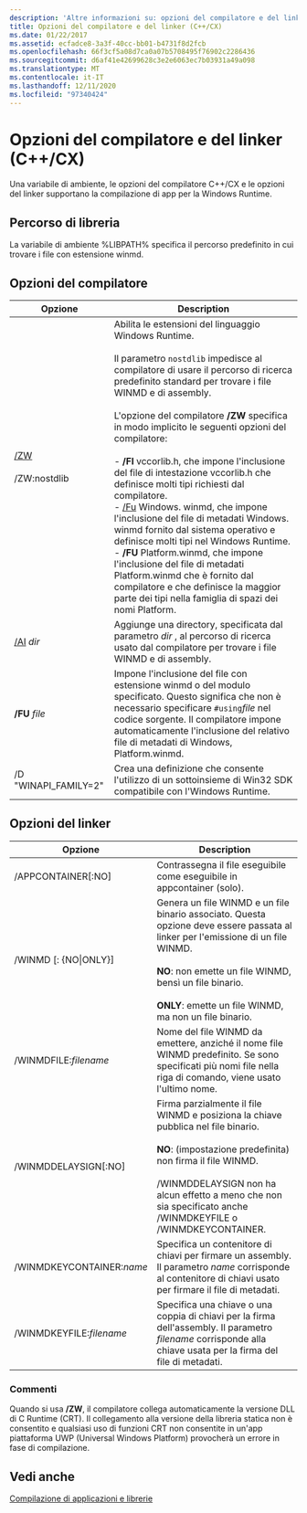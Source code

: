 ```yaml
---
description: 'Altre informazioni su: opzioni del compilatore e del linker (C++/CX)'
title: Opzioni del compilatore e del linker (C++/CX)
ms.date: 01/22/2017
ms.assetid: ecfadce8-3a3f-40cc-bb01-b4731f8d2fcb
ms.openlocfilehash: 66f3cf5a08d7ca0a07b5708495f76902c2286436
ms.sourcegitcommit: d6af41e42699628c3e2e6063ec7b03931a49a098
ms.translationtype: MT
ms.contentlocale: it-IT
ms.lasthandoff: 12/11/2020
ms.locfileid: "97340424"
---
```

# <a name="compiler-and-linker-options-ccx"></a>Opzioni del compilatore e del linker (C++/CX)

Una variabile di ambiente, le opzioni del compilatore C++/CX e le opzioni del linker supportano la compilazione di app per la Windows Runtime.

## <a name="library-path"></a>Percorso di libreria

La variabile di ambiente %LIBPATH% specifica il percorso predefinito in cui trovare i file con estensione winmd.

## <a name="compiler-options"></a>Opzioni del compilatore

|Opzione|Description|
|------------|-----------------|
|[/ZW](../build/reference/zw-windows-runtime-compilation.md)<br /><br /> /ZW:nostdlib|Abilita le estensioni del linguaggio Windows Runtime.<br /><br /> Il parametro `nostdlib` impedisce al compilatore di usare il percorso di ricerca predefinito standard per trovare i file WINMD e di assembly.<br /><br /> L'opzione del compilatore **/ZW** specifica in modo implicito le seguenti opzioni del compilatore:<br /><br />- **/FI** vccorlib.h, che impone l'inclusione del file di intestazione vccorlib.h che definisce molti tipi richiesti dal compilatore.<br />- [/Fu](../build/reference/fu-name-forced-hash-using-file.md) Windows. winmd, che impone l'inclusione del file di metadati Windows. winmd fornito dal sistema operativo e definisce molti tipi nel Windows Runtime.<br />- **/FU** Platform.winmd, che impone l'inclusione del file di metadati Platform.winmd che è fornito dal compilatore e che definisce la maggior parte dei tipi nella famiglia di spazi dei nomi Platform.|
|[/AI](../build/reference/ai-specify-metadata-directories.md) *dir*|Aggiunge una directory, specificata dal parametro *dir* , al percorso di ricerca usato dal compilatore per trovare i file WINMD e di assembly.|
|**/FU**  *file*|Impone l'inclusione del file con estensione winmd o del modulo specificato. Questo significa che non è necessario specificare `#using`*file* nel codice sorgente. Il compilatore impone automaticamente l'inclusione del relativo file di metadati di Windows, Platform.winmd.|
|/D "WINAPI_FAMILY=2"|Crea una definizione che consente l'utilizzo di un sottoinsieme di Win32 SDK compatibile con l'Windows Runtime.|

## <a name="linker-options"></a>Opzioni del linker

|Opzione|Description|
|------------|-----------------|
|/APPCONTAINER[:NO]|Contrassegna il file eseguibile come eseguibile in appcontainer (solo).|
|/WINMD [: {NO&#124;ONLY}]|Genera un file WINMD e un file binario associato. Questa opzione deve essere passata al linker per l'emissione di un file WINMD.<br /><br /> **NO**: non emette un file WINMD, bensì un file binario.<br /><br /> **ONLY**: emette un file WINMD, ma non un file binario.|
|/WINMDFILE:*filename*|Nome del file WINMD da emettere, anziché il nome file WINMD predefinito. Se sono specificati più nomi file nella riga di comando, viene usato l'ultimo nome.|
|/WINMDDELAYSIGN[:NO]|Firma parzialmente il file WINMD e posiziona la chiave pubblica nel file binario.<br /><br /> **NO**: (impostazione predefinita) non firma il file WINMD.<br /><br /> /WINMDDELAYSIGN non ha alcun effetto a meno che non sia specificato anche /WINMDKEYFILE o /WINMDKEYCONTAINER.|
|/WINMDKEYCONTAINER:*name*|Specifica un contenitore di chiavi per firmare un assembly. Il parametro *name* corrisponde al contenitore di chiavi usato per firmare il file di metadati.|
|/WINMDKEYFILE:*filename*|Specifica una chiave o una coppia di chiavi per la firma dell'assembly. Il parametro *filename* corrisponde alla chiave usata per la firma del file di metadati.|

### <a name="remarks"></a>Commenti

Quando si usa **/ZW**, il compilatore collega automaticamente la versione DLL di C Runtime (CRT). Il collegamento alla versione della libreria statica non è consentito e qualsiasi uso di funzioni CRT non consentite in un'app piattaforma UWP (Universal Windows Platform) provocherà un errore in fase di compilazione.

## <a name="see-also"></a>Vedi anche

[Compilazione di applicazioni e librerie](../cppcx/building-apps-and-libraries-c-cx.md)
